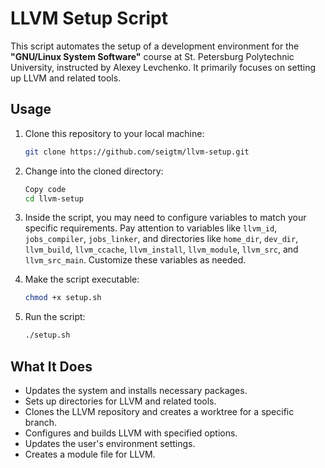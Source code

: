 # LLVM Setup Script

This script automates the setup of a development environment for the **"GNU/Linux System Software"** course at St. Petersburg Polytechnic University, instructed by Alexey Levchenko. It primarily focuses on setting up LLVM and related tools.

## Usage

1. Clone this repository to your local machine:

   ```bash
   git clone https://github.com/seigtm/llvm-setup.git
   ```

2. Change into the cloned directory:

   ```bash
   Copy code
   cd llvm-setup
   ```

3. Inside the script, you may need to configure variables to match your specific requirements. Pay attention to variables like `llvm_id`, `jobs_compiler`, `jobs_linker`, and directories like `home_dir`, `dev_dir`, `llvm_build`, `llvm_ccache`, `llvm_install`, `llvm_module`, `llvm_src`, and `llvm_src_main`. Customize these variables as needed.

4. Make the script executable:

   ```bash
   chmod +x setup.sh
   ```

5. Run the script:

   ```bash
   ./setup.sh
   ```

## What It Does

- Updates the system and installs necessary packages.
- Sets up directories for LLVM and related tools.
- Clones the LLVM repository and creates a worktree for a specific branch.
- Configures and builds LLVM with specified options.
- Updates the user's environment settings.
- Creates a module file for LLVM.
